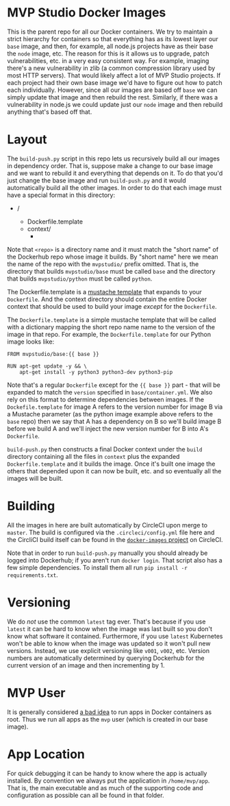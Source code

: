 # MVP Studio Docker Images

This is the parent repo for all our Docker containers. We try to maintain a strict hierarchy for containers so that
everything has as its lowest layer our `base` image, and then, for example, all node.js projects have as their base the
`node` image, etc. The reason for this is it allows us to upgrade, patch vulnerabilities, etc. in a very easy consistent
way. For example, imaging there's a new vulnerability in zlib (a common compression library used by most HTTP servers).
That would likely affect a lot of MVP Studio projects.  If each project had their own base image we'd have to figure out
how to patch each individually. However, since all our images are based off `base` we can simply update that image and
then rebuild the rest. Similarly, if there was a vulnerability in node.js we could update just our `node` image and then
rebuild anything that's based off that.

# Layout

The `build-push.py` script in this repo lets us recursively build all our images in dependency order. That is, suppose
make a change to our base image and we want to rebuild it and everything that depends on it. To do that you'd just
change the base image and run `build-push.py` and it would automatically build all the other images. In order to do
that each image must have a special format in this directory:

+ <repo>/
  + Dockerfile.template
  + context/
    + <files that belong in the Docker context>

Note that `<repo>` is a directory name and it must match the "short name" of the Dockerhub repo whose image it builds.
By "short name" here we mean the name of the repo with the `mvpstudio/` prefix omitted.  That is, the directory that
builds `mvpstudio/base` must be called `base` and the directory that builds `mvpstudio/python` must be called `python`.

The Dockerfile.template is a [mustache template](http://mustache.github.io/) that expands to your `Dockerfile`. And the
context directory should contain the entire Docker context that should be used to build your image _except_ for the
`Dockerfile`.

The `Dockerfile.template` is a simple mustache template that will be called with a dictionary mapping the short repo
name name to the version of the image in that repo. For example, the `Dockerfile.template` for our Python
image looks like:

```
FROM mvpstudio/base:{{ base }}

RUN apt-get update -y && \
    apt-get install -y python3 python3-dev python3-pip
```

Note that's a regular `Dockerfile` except for the `{{ base }}` part - that will be expanded to match the `version`
specified in `base/container.yml`. We also rely on this format to determine dependencies between images. If the
`Dockefile.template` for image A refers to the version number for image B via a Mustache parameter (as the python image
example above refers to the `base` repo) then we say that A has a dependency on B so we'll build image B before we build
A and we'll inject the new version number for B into A's `Dockerfile`.

`build-push.py` then constructs a final Docker context under the `build` directory containing all the files in `context`
plus the expanded `Dockerfile.template` and it builds the image. Once it's built one image the others that depended upon
it can now be built, etc. and so eventually all the images will be built.

# Building

All the images in here are built automatically by CircleCI upon merge to `master`. The build is configured via the
`.circleci/config.yml` file here and the CircliCI build itself can be found in the [`docker-images`
project](https://app.circleci.com/pipelines/github/MVPStudio/docker-images) on CircleCI.

Note that in order to run `build-push.py` manually you should already be logged into Dockerhub; if you aren't run
`docker login`.  That script also has a few simple dependencies. To install them all run `pip install -r
requirements.txt`.

# Versioning

We do *not* use the common `latest` tag ever. That's because if you use `latest` it can be hard to know when the image
was last built so you don't know what software it contained.  Furthermore, if you use `latest` Kubernetes won't be able
to know when the image was updated so it won't pull new versions. Instead, we use explicit versioning like `v001`,
`v002`, etc. Version numbers are automatically determined by querying Dockerhub for the current version of an image and
then incrementing by 1.

# MVP User

It is generally considered [a bad idea](https://www.oreilly.com/ideas/five-security-concerns-when-using-docker) to run
apps in Docker containers as root. Thus we run all apps as the `mvp` user (which is created in our base image).

# App Location

For quick debugging it can be handy to know where the app is actually installed. By convention we always put the
application in `/home/mvp/app`. That is, the main executable and as much of the supporting code and configuration as
possible can all be found in that folder.
